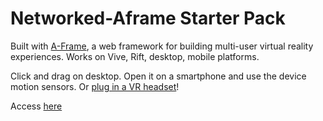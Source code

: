 # Networked-Aframe Starter Pack

Built with [A-Frame](https://aframe.io/), a web framework for building multi-user virtual reality experiences. Works on Vive, Rift, desktop, mobile platforms.

Click and drag on desktop. Open it on a smartphone and use the device motion sensors. Or [plug in a VR headset](https://webvr.rocks)!

Access [here](https://dragossido.github.io/public/index.html)
